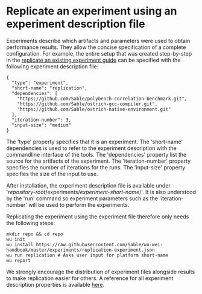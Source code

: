 # Replicate an experiment using an experiment description file

Experiments describe which artifacts and parameters were used to obtain performance results. They allow the concise specification of a complete configuration. For example, the entire setup that was created step-by-step in the [replicate an existing experiment guide](replicate-an-experiment.md) can be specified with the following experiment description file:

    {
      "type": "experiment",
      "short-name": "replication",
      "dependencies": [
        "https://github.com/Sable/polybench-correlation-benchmark.git",
        "https://github.com/Sable/ostrich-gcc-compiler.git",
        "https://github.com/Sable/ostrich-native-environment.git"
      ],
      "iteration-number": 3,
      "input-size": "medium"
    }

The 'type' property specifies that it is an experiment. The 'short-name' dependencies is used to refer to the experiment description with the commandline interface of the tools. The 'dependencies' property list the source for the artifacts of the experiment. The 'iteration-number' property specifies the number of iterations for the runs. The 'input-size' property specifies the size of the input to use.

After installation, the experiment description file is available under '*repository-root*/experiments/*experiment-short-name*/'. It is also understood by the 'run' command so experiment parameters such as the 'iteration-number' will be used to perform the experiments.

Replicating the experiment using the experiment file therefore only needs the following steps:

    mkdir repo && cd repo
    wu init
    wu install https://raw.githubusercontent.com/Sable/wu-wei-handbook/master/experiments/replication-experiment.json
    wu run replication # Asks user input for platform short-name 
    wu report

We strongly encourage the distribution of experiment files alongside results to make replication easier for others. A reference for all experiment description properties is available [here](https://github.com/Sable/wu-wei-handbook#experiment).
